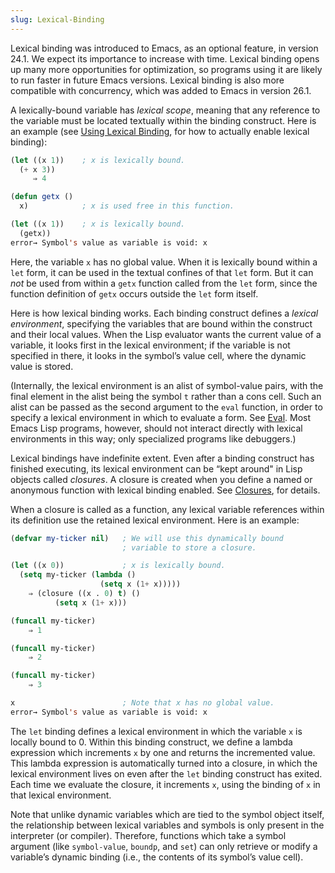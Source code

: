 ```yaml
---
slug: Lexical-Binding
---
```


Lexical binding was introduced to Emacs, as an optional feature, in version 24.1. We expect its importance to increase with time. Lexical binding opens up many more opportunities for optimization, so programs using it are likely to run faster in future Emacs versions. Lexical binding is also more compatible with concurrency, which was added to Emacs in version 26.1.

A lexically-bound variable has *lexical scope*, meaning that any reference to the variable must be located textually within the binding construct. Here is an example (see [Using Lexical Binding](Using-Lexical-Binding), for how to actually enable lexical binding):

```lisp
(let ((x 1))    ; x is lexically bound.
  (+ x 3))
     ⇒ 4

(defun getx ()
  x)            ; x is used free in this function.

(let ((x 1))    ; x is lexically bound.
  (getx))
error→ Symbol's value as variable is void: x
```

Here, the variable `x` has no global value. When it is lexically bound within a `let` form, it can be used in the textual confines of that `let` form. But it can *not* be used from within a `getx` function called from the `let` form, since the function definition of `getx` occurs outside the `let` form itself.

Here is how lexical binding works. Each binding construct defines a *lexical environment*, specifying the variables that are bound within the construct and their local values. When the Lisp evaluator wants the current value of a variable, it looks first in the lexical environment; if the variable is not specified in there, it looks in the symbol’s value cell, where the dynamic value is stored.

(Internally, the lexical environment is an alist of symbol-value pairs, with the final element in the alist being the symbol `t` rather than a cons cell. Such an alist can be passed as the second argument to the `eval` function, in order to specify a lexical environment in which to evaluate a form. See [Eval](Eval). Most Emacs Lisp programs, however, should not interact directly with lexical environments in this way; only specialized programs like debuggers.)

Lexical bindings have indefinite extent. Even after a binding construct has finished executing, its lexical environment can be “kept around" in Lisp objects called *closures*. A closure is created when you define a named or anonymous function with lexical binding enabled. See [Closures](Closures), for details.

When a closure is called as a function, any lexical variable references within its definition use the retained lexical environment. Here is an example:

```lisp
(defvar my-ticker nil)   ; We will use this dynamically bound
                         ; variable to store a closure.

(let ((x 0))             ; x is lexically bound.
  (setq my-ticker (lambda ()
                    (setq x (1+ x)))))
    ⇒ (closure ((x . 0) t) ()
          (setq x (1+ x)))

(funcall my-ticker)
    ⇒ 1

(funcall my-ticker)
    ⇒ 2

(funcall my-ticker)
    ⇒ 3

x                        ; Note that x has no global value.
error→ Symbol's value as variable is void: x
```

The `let` binding defines a lexical environment in which the variable `x` is locally bound to 0. Within this binding construct, we define a lambda expression which increments `x` by one and returns the incremented value. This lambda expression is automatically turned into a closure, in which the lexical environment lives on even after the `let` binding construct has exited. Each time we evaluate the closure, it increments `x`, using the binding of `x` in that lexical environment.

Note that unlike dynamic variables which are tied to the symbol object itself, the relationship between lexical variables and symbols is only present in the interpreter (or compiler). Therefore, functions which take a symbol argument (like `symbol-value`, `boundp`, and `set`) can only retrieve or modify a variable’s dynamic binding (i.e., the contents of its symbol’s value cell).
